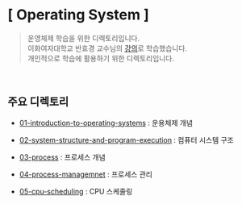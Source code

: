 # [ Operating System ]
> 운영체제 학습을 위한 디렉토리입니다.  
> 이화여자대학교 반효경 교수님의 [강의](http://www.kocw.net/home/m/cview.do?cid=3646706b4347ef09)로 학습했습니다.  
> 개인적으로 학습에 활용하기 위한 디렉토리입니다.

<br>

## 주요 디렉토리
* [01-introduction-to-operating-systems](./01-introduction-to-operating-systems) : 운용체제 개념

* [02-system-structure-and-program-execution](./02-system-structure-and-program-execution) : 컴퓨터 시스템 구조

* [03-process](./03-process) : 프로세스 개념

* [04-process-managemnet](./04-process-managemnet) : 프로세스 관리

* [05-cpu-scheduling](./05-cpu-scheduling) : CPU 스케줄링

